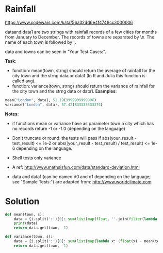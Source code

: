# Rainfall

https://www.codewars.com/kata/56a32dd6e4f4748cc3000006

dataand data1 are two strings with rainfall records of a few cities for months from January to December. The records of
towns are separated by \n. The name of each town is followed by :.

data and towns can be seen in "Your Test Cases:".

**Task**:

* function: mean(town, strng) should return the average of rainfall for the city town and the strng data or data1 (In R
  and Julia this function is called avg).
* function: variance(town, strng) should return the variance of rainfall for the city town and the strng data or data1.
  **Examples:**

```python
mean("London", data), 51.19(9999999999996) 
variance("London", data), 57.42(833333333374)
```

**Notes:**

* if functions mean or variance have as parameter town a city which has no records return -1 or -1.0 (depending on the
  language)

* Don't truncate or round: the tests will pass if abs(your_result - test_result) <= 1e-2 or abs((your_result -
  test_result) / test_result) <= 1e-6 depending on the language.

* Shell tests only variance

* A ref: http://www.mathsisfun.com/data/standard-deviation.html

* data and data1 (can be named d0 and d1 depending on the language; see "Sample Tests:") are adapted
  from: http://www.worldclimate.com

# Solution

```python
def mean(town, s):
    data = {i.split(':')[0]: sum(list(map(float, ''.join(filter(lambda x: x in '0123456789. ', i.split(':')[1])).split())))/12 for i in s.split('\n')}
    print(data)
    return data.get(town, -1)

def variance(town, s):
    data = {i.split(':')[0]: sum(list(map(lambda x: (float(x) - mean(town,s)) ** 2, ''.join(filter(lambda x: x in '0123456789. ', i.split(':')[1])).split())))/12 for i in s.split('\n')}
    return data.get(town, -1)
```